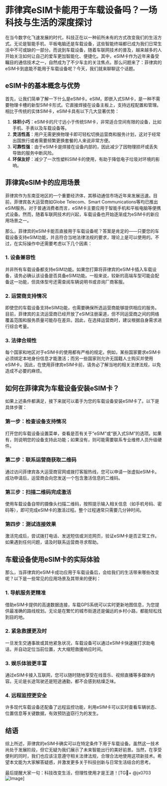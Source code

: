 # 菲律宾eSIM卡能用于车载设备吗？一场科技与生活的深度探讨

在当今数字化飞速发展的时代，科技正在以一种前所未有的方式改变我们的生活方式。无论是智能手机、平板电脑还是车载设备，这些智能终端都已成为我们日常生活中不可或缺的一部分。而说到车载设备，随着车联网技术的普及，越来越多的人开始关注如何让自己的爱车更加智能化、便捷化。其中，eSIM卡作为近年来备受瞩目的通信技术之一，自然成为了不少车主的关注焦点。那么问题来了：菲律宾的eSIM卡到底能不能用于车载设备呢？今天，我们就来聊聊这个话题。

## eSIM卡的基本概念与优势

首先，让我们简单了解一下什么是eSIM卡。eSIM，即嵌入式SIM卡，是一种不需要物理卡槽的新型SIM卡形式。它直接焊接在设备主板上，支持远程配置和管理。相比于传统的实体SIM卡，eSIM卡具有以下几大显著优势：

1. **体积小巧**：eSIM卡的尺寸远小于传统SIM卡，非常适合空间有限的设备，比如手机、手表以及车载设备等。
2. **灵活性高**：用户无需更换物理卡即可轻松切换运营商和服务计划，这对于经常出国旅行或者需要频繁更换套餐的人来说非常方便。
3. **可靠性强**：由于eSIM卡是焊接在设备内部的，因此减少了因物理损坏或丢失导致的服务中断风险。
4. **环保友好**：减少了一次性塑料SIM卡的使用，有助于降低电子垃圾对环境的影响。

## 菲律宾eSIM卡的应用场景

菲律宾作为东南亚地区的一个重要经济体，其移动通信市场近年来发展迅速。目前，菲律宾各大运营商如Globe Telecom、Smart Communications等均已推出eSIM服务。对于普通消费者而言，eSIM卡主要应用于智能手机和平板电脑等便携式设备。然而，随着车联网技术的兴起，车载设备也开始逐渐成为eSIM卡的新应用场景之一。

那么，菲律宾的eSIM卡能否直接用于车载设备呢？答案是肯定的——只要您的车载设备支持eSIM功能，并且符合当地法律法规的要求，理论上是可以使用的。不过，在实际操作中还需要考虑以下几个因素：

### 1. **设备兼容性**
并非所有车载设备都支持eSIM功能。如果您打算将菲律宾的eSIM卡插入车载设备，请务必确认该设备是否具备eSIM功能。一般来说，较新的高端车型可能会配备这一功能，但具体型号还需查阅车辆说明书或咨询厂商客服。

### 2. **运营商支持情况**
即使您的车载设备支持eSIM功能，也需要确保所选运营商能够提供相应的服务。目前，菲律宾的主流运营商已经开放了eSIM注册渠道，但不同运营商之间的网络覆盖范围和服务质量可能存在差异。因此，在选择运营商时，建议根据自身需求进行综合考量。

### 3. **法律合规性**
每个国家和地区对于eSIM卡的使用都有严格的规定。例如，某些国家要求eSIM卡必须绑定本地身份信息才能激活；而另一些国家则允许无国籍人士购买并使用eSIM卡。因此，在使用菲律宾eSIM卡前，请务必了解当地的相关法律法规，以免造成不必要的麻烦。

## 如何在菲律宾为车载设备安装eSIM卡？

如果上述条件都满足，接下来就可以着手为您的车载设备安装eSIM卡了。以下是具体步骤：

### 第一步：检查设备支持情况
打开您的车载设备设置菜单，查看是否有关于“eSIM”或“嵌入式SIM”的选项。如果有，则说明您的设备支持此功能；如果没有，则可能需要联系专业维修人员升级硬件。

### 第二步：联系运营商获取二维码
通过访问菲律宾各大运营商官网或拨打客服热线，您可以申请一张虚拟eSIM卡。成功申请后，运营商会向您发送一个包含激活信息的二维码。

### 第三步：扫描二维码完成激活
使用车载设备自带的摄像头扫描二维码，按照提示输入相关信息（如手机号码、密码等），即可完成eSIM卡的激活过程。整个过程通常只需要几分钟时间。

### 第四步：测试连接效果
激活完成后，尝试拨打电话、发送短信或浏览网页，验证eSIM卡是否正常工作。如果遇到任何问题，请及时联系运营商寻求帮助。

## 车载设备使用eSIM卡的实际体验

那么，当菲律宾的eSIM卡成功应用于车载设备后，会给我们的生活带来哪些改变呢？以下是一些常见的应用场景及其带来的便利：

### 1. **导航服务更精准**
借助eSIM卡提供的高速数据连接，车载GPS系统可以实时更新地图信息，为您提供最准确的路线规划。无论是在繁忙的城市街道还是偏远的乡村小路，都能轻松找到目的地。

### 2. **紧急救援更及时**
一旦发生交通事故或其他紧急状况，车载设备可以通过eSIM卡快速拨打求助电话，并自动定位当前位置，大大缩短救援响应时间。

### 3. **娱乐体验更丰富**
通过eSIM卡接入互联网，您可以随时随地享受在线音乐、视频直播等多媒体内容。无论是长途驾驶还是短途通勤，都不会感到枯燥乏味。

### 4. **远程监控更安全**
许多现代车载设备还配备了远程监控功能，利用eSIM卡可以实时查看车辆状态、位置信息等关键数据，有效预防盗窃行为的发生。

## 结语

综上所述，菲律宾的eSIM卡确实可以在特定条件下用于车载设备。虽然这一技术尚处于发展阶段，但它无疑为我们展示了未来智能出行的美好前景。当然，在享受便利的同时，我们也应该注意遵守相关法律法规，合理合法地使用这项新技术。希望本文能为大家解答疑惑，并激发更多关于科技创新与日常生活结合的思考。

最后提醒大家一句：科技改变生活，但理性使用才是王道！[TG💪+ @jx0703 ![Image](https://github.com/user-attachments/assets/dbca1d08-cadb-493c-b0ec-ad6f7a83f270)]